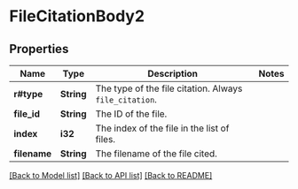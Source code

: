 # FileCitationBody2

## Properties

Name | Type | Description | Notes
------------ | ------------- | ------------- | -------------
**r#type** | **String** | The type of the file citation. Always `file_citation`. | 
**file_id** | **String** | The ID of the file. | 
**index** | **i32** | The index of the file in the list of files. | 
**filename** | **String** | The filename of the file cited. | 

[[Back to Model list]](../README.md#documentation-for-models) [[Back to API list]](../README.md#documentation-for-api-endpoints) [[Back to README]](../README.md)


